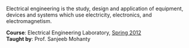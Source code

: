 Electrical engineering is the study, design and application of equipment,
devices and systems which use electricity, electronics, and electromagnetism.

**Course**: Electrical Engineering Laboratory, [Spring 2012]<br>
**Taught by**: Prof. Sanjeeb Mohanty

[Spring 2012]: https://github.com/nitrece/semester-4
